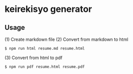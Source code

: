 # keirekisyo generator

## Usage

(1) Create markdown file
(2) Convert from markdown to html

```shell-session
$ npm run html resume.md resume.html
```

(3) Convert from html to pdf

```shell-session
$ npm run pdf resume.html resume.pdf
```

